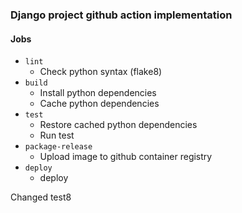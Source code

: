 ### Django project github action implementation

#### Jobs
- `lint`
    - Check python syntax (flake8)
- `build`
    - Install python dependencies
    - Cache python dependencies
- `test`
    - Restore cached python dependencies
    - Run test
- `package-release`
    - Upload image to github container registry
- `deploy`
    - deploy


Changed test8
